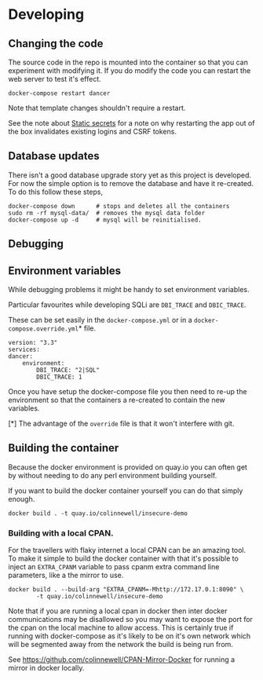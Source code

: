# Developing

## Changing the code

The source code in the repo is mounted into the container so
that you can experiment with modifying it.  If you do modify the code
you can restart the web server to test it's effect.

    docker-compose restart dancer

Note that template changes shouldn't require a restart.

See the note about [Static secrets](WORKSTATION-SETUP.md#Static-secrets) for
a note on why restarting the app out of the box invalidates existing logins
and CSRF tokens.

## Database updates

There isn't a good database upgrade story yet as this project is developed.
For now the simple option is to remove the database and have it re-created.
To do this follow these steps,

    docker-compose down      # stops and deletes all the containers
    sudo rm -rf mysql-data/  # removes the mysql data folder
    docker-compose up -d     # mysql will be reinitialised.

## Debugging


## Environment variables

While debugging problems it might be handy to set environment variables.

Particular favourites while developing SQLi are `DBI_TRACE` and `DBIC_TRACE`.

These can be set easily in the `docker-compose.yml` or in a
`docker-compose.override.yml`* file.

    version: "3.3"
    services:
    dancer:
        environment:
            DBI_TRACE: "2|SQL"
            DBIC_TRACE: 1

Once you have setup the docker-compose file you then need to re-up the
environment so that the containers a re-created to contain the new
variables.

[*] The advantage of the `override` file is that it won't interfere with git.

## Building the container

Because the docker environment is provided on quay.io you can often get by
without needing to do any perl environment building yourself.

If you want to build the docker container yourself you can do that simply
enough.

    docker build . -t quay.io/colinnewell/insecure-demo

### Building with a local CPAN.

For the travellers with flaky internet a local CPAN can be an amazing tool.
To make it simple to build the docker container with that it's possible to
inject an `EXTRA_CPANM` variable to pass cpanm extra command line parameters,
like a the mirror to use.

    docker build . --build-arg "EXTRA_CPANM=-Mhttp://172.17.0.1:8090" \
            -t quay.io/colinnewell/insecure-demo

Note that if you are running a local cpan in docker then inter docker
communications may be disallowed so you may want to expose the port for
the cpan on the local machine to allow access.  This is certainly true
if running with docker-compose as it's likely to be on it's own network
which will be segmented away from the network the build is being run from.

See https://github.com/colinnewell/CPAN-Mirror-Docker for running a mirror
in docker locally.


